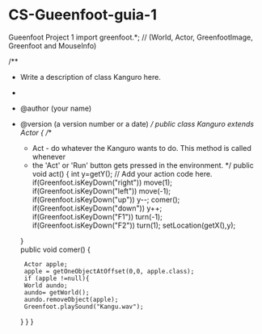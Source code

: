 # CS-Gueenfoot-guia-1
Gueenfoot Project 1
import greenfoot.*;  // (World, Actor, GreenfootImage, Greenfoot and MouseInfo)

/**
 * Write a description of class Kanguro here.
 * 
 * @author (your name) 
 * @version (a version number or a date)
 */
public class Kanguro extends Actor
{
    /**
     * Act - do whatever the Kanguro wants to do. This method is called whenever
     * the 'Act' or 'Run' button gets pressed in the environment.
     */
    public void act() 
    {
        int y=getY();
        // Add your action code here.
        if(Greenfoot.isKeyDown("right"))
             move(1);
        if(Greenfoot.isKeyDown("left"))
         move(-1);
        if(Greenfoot.isKeyDown("up"))
           y--;
           comer();
           if(Greenfoot.isKeyDown("down"))
           y++;
           if(Greenfoot.isKeyDown("F1"))
           turn(-1);
           if(Greenfoot.isKeyDown("F2"))
           turn(1);
           setLocation(getX(),y);
        
    }    
    public void comer()
    {
 
        Actor apple;
        apple = getOneObjectAtOffset(0,0, apple.class);
        if (apple !=null){
        World aundo;
        aundo= getWorld();
        aundo.removeObject(apple);
        Greenfoot.playSound("Kangu.wav");
    }
}
}
